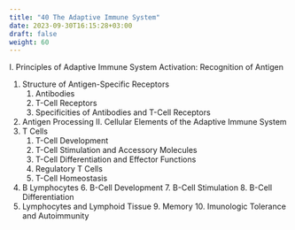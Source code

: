 ```yaml
---
title: "40 The Adaptive Immune System"
date: 2023-09-30T16:15:28+03:00
draft: false
weight: 60
---
```


I. Principles of Adaptive Immune System Activation: Recognition of Antigen
1. Structure of Antigen-Specific Receptors
    1. Antibodies
    2. T-Cell Receptors
    3. Specificities of Antibodies and T-Cell Receptors
2. Antigen Processing
II. Cellular Elements of the Adaptive Immune System
1. T Cells
    1. T-Cell Development
    2. T-Cell Stimulation and Accessory Molecules
    3. T-Cell Differentiation and Effector Functions
    4. Regulatory T Cells
    5. T-Cell Homeostasis
2. B Lymphocytes
    6. B-Cell Development
    7. B-Cell Stimulation
    8. B-Cell Differentiation
3. Lymphocytes and Lymphoid Tissue
    9. Memory
    10. Imunologic Tolerance and Autoimmunity
